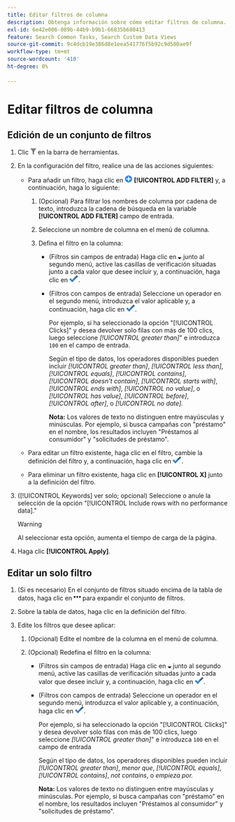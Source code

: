 ```yaml
---
title: Editar filtros de columna
description: Obtenga información sobre cómo editar filtros de columna.
exl-id: 6e42e006-089b-44b9-b9b1-66835b680413
feature: Search Common Tasks, Search Custom Data Views
source-git-commit: 9c4dcb19e386d8e1eea541776f5b92c9d500ae9f
workflow-type: tm+mt
source-wordcount: '410'
ht-degree: 0%

---
```


# Editar filtros de columna

## Edición de un conjunto de filtros

1. Clic ![Filtrar](/help/search-social-commerce/assets/filter.png "Filtrar") en la barra de herramientas.

1. En la configuración del filtro, realice una de las acciones siguientes:

   * Para añadir un filtro, haga clic en ![Añadir filtro](/help/search-social-commerce/assets/add.png "Añadir filtro") **[!UICONTROL ADD FILTER]** y, a continuación, haga lo siguiente:

      1. (Opcional) Para filtrar los nombres de columna por cadena de texto, introduzca la cadena de búsqueda en la variable **[!UICONTROL ADD FILTER]** campo de entrada.

      1. Seleccione un nombre de columna en el menú de columna.

      1. Defina el filtro en la columna:

         * (Filtros sin campos de entrada) Haga clic en ![Flecha hacia abajo](/help/search-social-commerce/assets/arrow-down-expand.png "Flecha hacia abajo") junto al segundo menú, active las casillas de verificación situadas junto a cada valor que desee incluir y, a continuación, haga clic en ![Actualizar filtro](/help/search-social-commerce/assets/select.png "Actualizar filtro").

         * (Filtros con campos de entrada) Seleccione un operador en el segundo menú, introduzca el valor aplicable y, a continuación, haga clic en ![Actualizar filtro](/help/search-social-commerce/assets/select.png "Actualizar filtro").

           Por ejemplo, si ha seleccionado la opción &quot;[!UICONTROL Clicks]&quot; y desea devolver solo filas con más de 100 clics, luego seleccione *[!UICONTROL greater than]*&quot; e introduzca `100` en el campo de entrada.

           Según el tipo de datos, los operadores disponibles pueden incluir *[!UICONTROL greater than]*, *[!UICONTROL less than]*, *[!UICONTROL equals]*, *[!UICONTROL contains]*, *[!UICONTROL doesn't contain]*, *[!UICONTROL starts with]*, *[!UICONTROL ends with]*, *[!UICONTROL no value]*, o *[!UICONTROL has value]*, *[!UICONTROL before]*, *[!UICONTROL after]*, o *[!UICONTROL no date].*

           **Nota:** Los valores de texto no distinguen entre mayúsculas y minúsculas. Por ejemplo, si busca campañas con &quot;préstamo&quot; en el nombre, los resultados incluyen &quot;Préstamos al consumidor&quot; y &quot;solicitudes de préstamo&quot;.

   * Para editar un filtro existente, haga clic en el filtro, cambie la definición del filtro y, a continuación, haga clic en ![Actualizar filtro](/help/search-social-commerce/assets/select.png "Actualizar filtro").

   * Para eliminar un filtro existente, haga clic en **[!UICONTROL X]** junto a la definición del filtro.

1. ([!UICONTROL Keywords] ver solo; opcional) Seleccione o anule la selección de la opción &quot;[!UICONTROL Include rows with no performance data].&quot;

   >[!WARNING]
   >
   >Al seleccionar esta opción, aumenta el tiempo de carga de la página.

1. Haga clic **[!UICONTROL Apply]**.

## Editar un solo filtro

1. (Si es necesario) En el conjunto de filtros situado encima de la tabla de datos, haga clic en ![Más](/help/search-social-commerce/assets/more-filters.png "Más") para expandir el conjunto de filtros.

1. Sobre la tabla de datos, haga clic en la definición del filtro.

1. Edite los filtros que desee aplicar:

   1. (Opcional) Edite el nombre de la columna en el menú de columna.

   1. (Opcional) Redefina el filtro en la columna:

      * (Filtros sin campos de entrada) Haga clic en ![Flecha hacia abajo](/help/search-social-commerce/assets/arrow-down-expand.png "Flecha hacia abajo") junto al segundo menú, active las casillas de verificación situadas junto a cada valor que desee incluir y, a continuación, haga clic en ![Actualizar filtro](/help/search-social-commerce/assets/select.png "Actualizar filtro").

      * (Filtros con campos de entrada) Seleccione un operador en el segundo menú, introduzca el valor aplicable y, a continuación, haga clic en ![Actualizar filtro](/help/search-social-commerce/assets/select.png "Actualizar filtro").

        Por ejemplo, si ha seleccionado la opción &quot;[!UICONTROL Clicks]&quot; y desea devolver solo filas con más de 100 clics, luego seleccione *[!UICONTROL greater than]*&quot; e introduzca `100` en el campo de entrada

        Según el tipo de datos, los operadores disponibles pueden incluir *[!UICONTROL greater than]*, *menor que*, *[!UICONTROL equals]*, *[!UICONTROL contains]*, *not contains*, o *empieza por.*

        **Nota:** Los valores de texto no distinguen entre mayúsculas y minúsculas. Por ejemplo, si busca campañas con &quot;préstamo&quot; en el nombre, los resultados incluyen &quot;Préstamos al consumidor&quot; y &quot;solicitudes de préstamo&quot;.
